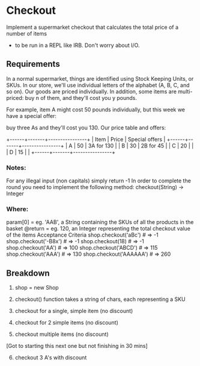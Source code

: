 Checkout
========

Implement a supermarket checkout that calculates the total price of a number of items
 - to be run in a REPL like IRB. Don't worry about I/O.

## Requirements

In a normal supermarket, things are identified using Stock Keeping Units, or SKUs. In our store, we'll use individual letters of the alphabet (A, B, C, and so on). Our goods are priced individually. In addition, some items are multi-priced: buy n of them, and they'll cost you y pounds.

For example, item A might cost 50 pounds individually, but this week we have a special offer:

buy three As and they'll cost you 130.
Our price table and offers:

+------+-------+----------------+
| Item | Price | Special offers |
+------+-------+----------------+
| A    | 50    | 3A for 130     |
| B    | 30    | 2B for 45      |
| C    | 20    |                |
| D    | 15    |                |
+------+-------+----------------+


### Notes:

For any illegal input (non capitals) simply return -1
In order to complete the round you need to implement the following method: checkout(String) -> Integer


### Where:

param[0] = eg. 'AAB', a String containing the SKUs of all the products in the basket
@return = eg. 120, an Integer representing the total checkout value of the items
Acceptance Criteria
shop.checkout('aBc') # => -1
shop.checkout('-B8x') # => -1
shop.checkout(18) # => -1
shop.checkout('AA') # => 100
shop.checkout('ABCD') # => 115
shop.checkout('AAA') # => 130
shop.checkout('AAAAAA') # => 260


## Breakdown

1. shop = new Shop

2. checkout() function takes a string of chars, each representing a SKU

3. checkout for a single, simple item (no discount)

4. checkout for 2 simple items (no discount)

5. checkout multiple items (no discount)

[Got to starting this next one but not finishing in 30 mins]

6. checkout 3 A's with discount 